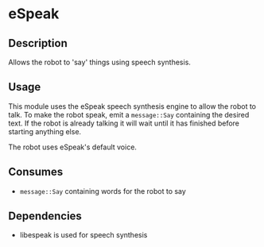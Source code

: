 eSpeak
======

## Description

Allows the robot to 'say' things using speech synthesis.

## Usage

This module uses the eSpeak speech synthesis engine to allow the robot to talk.
To make the robot speak, emit a `message::Say` containing the desired text. If
the robot is already talking it will wait until it has finished before starting
anything else.

The robot uses eSpeak's default voice.

## Consumes

* `message::Say` containing words for the robot to say

## Dependencies

* libespeak is used for speech synthesis

